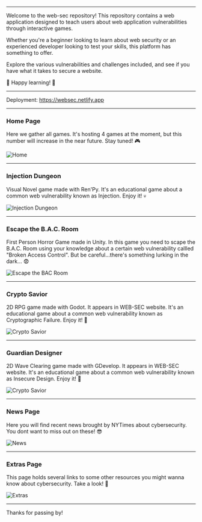 --------------------------------------------------------------------------------------------------------------------------------------------------------------------------------------------

Welcome to the web-sec repository! This repository contains a web application designed to teach users about web application vulnerabilities through interactive games. 

Whether you're a beginner looking to learn about web security or an experienced developer looking to test your skills, this platform has something to offer. 

Explore the various vulnerabilities and challenges included, and see if you have what it takes to secure a website. 

🎊 Happy learning! 🎊

--------------------------------------------------------------------------------------------------------------------------------------------------------------------------------------------

Deployment: https://websec.netlify.app

--------------------------------------------------------------------------------------------------------------------------------------------------------------------------------------------

### Home Page

Here we gather all games. It's hosting 4 games at the moment, but this number will increase in the near future. Stay tuned! 🎮

![Home](http://i.imgur.com/IwaRWoI.jpg)

--------------------------------------------------------------------------------------------------------------------------------------------------------------------------------------------

### Injection Dungeon

Visual Novel game made with Ren'Py. It's an educational game about a common web vulnerability known as Injection. Enjoy it! 💀

![Injection Dungeon](http://i.imgur.com/DY1joQx.jpg)

--------------------------------------------------------------------------------------------------------------------------------------------------------------------------------------------

### Escape the B.A.C. Room

First Person Horror Game made in Unity. In this game you need to scape the B.A.C. Room using your knowledge about a certain web vulnerability callled "Broken Access Control". But be careful...there's something lurking in the dark... 😨

![Escape the BAC Room](http://i.imgur.com/mQL0fKD.jpg)

--------------------------------------------------------------------------------------------------------------------------------------------------------------------------------------------

### Crypto Savior

2D RPG game made with Godot. It appears in WEB-SEC website. It's an educational game about a common web vulnerability known as Cryptographic Failure. Enjoy it! 🐧

![Crypto Savior](http://i.imgur.com/9kpvsrC.jpg)


--------------------------------------------------------------------------------------------------------------------------------------------------------------------------------------------

### Guardian Designer

2D Wave Clearing game made with GDevelop. It appears in WEB-SEC website. It's an educational game about a common web vulnerability known as Insecure Design. Enjoy it! 🔫

![Crypto Savior](http://i.imgur.com/6ccABkk.jpg)


--------------------------------------------------------------------------------------------------------------------------------------------------------------------------------------------

### News Page

Here you will find recent news brought by NYTimes about cybersecurity. You dont want to miss out on these! 😎

![News](http://i.imgur.com/kJfS2fr.jpg)

--------------------------------------------------------------------------------------------------------------------------------------------------------------------------------------------

### Extras Page

This page holds several links to some other resources you might wanna know about cybersecurity. Take a look! 🤙

![Extras](http://i.imgur.com/XuDNVEW.jpg)

--------------------------------------------------------------------------------------------------------------------------------------------------------------------------------------------

Thanks for passing by!
